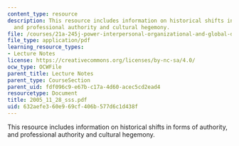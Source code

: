 ```yaml
---
content_type: resource
description: This resource includes information on historical shifts in forms of authority,
  and professional authority and cultural hegemony.
file: /courses/21a-245j-power-interpersonal-organizational-and-global-dimensions-fall-2005/632aefe360e969cf406b577d6c1d438f_2005_11_28_sss.pdf
file_type: application/pdf
learning_resource_types:
- Lecture Notes
license: https://creativecommons.org/licenses/by-nc-sa/4.0/
ocw_type: OCWFile
parent_title: Lecture Notes
parent_type: CourseSection
parent_uid: fdf096c9-e67b-c17a-4d60-acec5cd2ead4
resourcetype: Document
title: 2005_11_28_sss.pdf
uid: 632aefe3-60e9-69cf-406b-577d6c1d438f
---
```

This resource includes information on historical shifts in forms of authority, and professional authority and cultural hegemony.